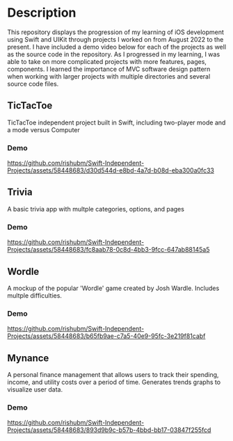# Description
This repository displays the progression of my learning of iOS development using Swift and UIKit through projects I worked on from August 2022 to the present. I have included a demo video below for each of the projects as well as the source code in the repository. 
As I progressed in my learning, I was able to take on more complicated projects with more features, pages, components. I learned the importance of MVC software design pattern when working with larger projects with multiple directories and several source code files.

## TicTacToe
TicTacToe independent project built in Swift, including two-player mode and a mode versus Computer
### Demo
https://github.com/rishubm/Swift-Independent-Projects/assets/58448683/d30d544d-e8bd-4a7d-b08d-eba300a0fc33

## Trivia
A basic trivia app with multple categories, options, and pages
### Demo
https://github.com/rishubm/Swift-Independent-Projects/assets/58448683/fc8aab78-0c8d-4bb3-9fcc-647ab88145a5

## Wordle
A mockup of the popular 'Wordle' game created by Josh Wardle. Includes multple difficulties.
### Demo
https://github.com/rishubm/Swift-Independent-Projects/assets/58448683/b65fb9ae-c7a5-40e9-95fc-3e219f81cabf

## Mynance
A personal finance management that allows users to track their spending, income, and utility costs over a period of time. Generates trends graphs to visualize user data.  
### Demo
https://github.com/rishubm/Swift-Independent-Projects/assets/58448683/893d9b9c-b57b-4bbd-bb17-03847f255fcd


